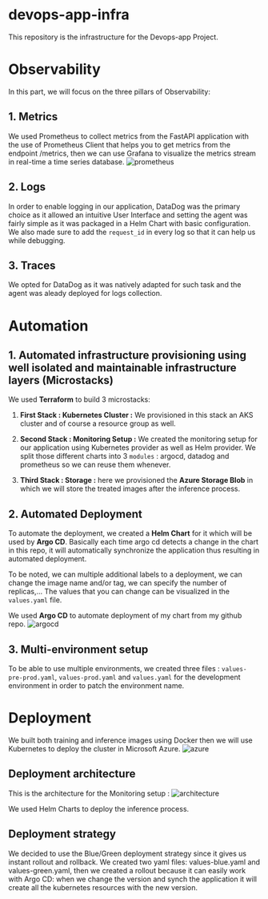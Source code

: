 # devops-app-infra
This repository is the infrastructure for the Devops-app Project.


# Observability
In this part, we will focus on the three pillars of Observability:

## 1. Metrics
We used Prometheus to collect metrics from the FastAPI application with the use of Prometheus Client that helps you to get metrics from the endpoint /metrics, then we can use Grafana to visualize the metrics stream in real-time a time series database.
![prometheus](https://user-images.githubusercontent.com/60546216/213249096-e29606f5-61cb-4d15-81ed-1f04e4b974d5.png)


## 2. Logs
In order to enable logging in our application, DataDog was the primary choice as it allowed an intuitive User Interface and setting the agent was fairly simple as it was packaged in a Helm Chart with basic configuration.
We also made sure to add the ``request_id`` in every log so that it can help us while debugging.


## 3. Traces
We opted for DataDog as it was natively adapted for such task and the agent was aleady deployed for logs collection. 

# Automation

## 1. Automated infrastructure provisioning using well isolated and maintainable infrastructure layers (Microstacks)
We used **Terraform** to build 3 microstacks:

1. **First Stack : Kubernetes Cluster :** We provisioned in this stack an AKS cluster and of course a resource group as well.

2. **Second Stack : Monitoring Setup :** We created the monitoring setup for our application using Kubernetes provider as well as Helm provider. 
We split those different charts into 3 ``modules`` : argocd, datadog and prometheus so we can reuse them whenever.

3. **Third Stack : Storage :** here we provisioned the **Azure Storage Blob** in which we will store the treated images after the inference process.


## 2. Automated Deployment

To automate the deployment, we created a **Helm Chart** for it which will be used by **Argo CD**. Basically each time argo cd detects a change in the chart in this repo, it will automatically synchronize the application thus resulting in automated deployment.

To be noted, we can multiple additional labels to a deployment, we can change the image name and/or tag, we can specify the number of replicas,... The values that you can change can be visualized in the ``values.yaml`` file.

We used **Argo CD** to automate deployment of my chart from my github repo.
![argocd](https://user-images.githubusercontent.com/60546216/213249199-8cdb980f-e496-4a1b-9a92-b04b24287ff3.png)

## 3. Multi-environment setup

To be able to use multiple environments, we created three files : ``values-pre-prod.yaml``, ``values-prod.yaml`` and ``values.yaml`` for the development environment in order to patch the environment name.


# Deployment
We built both training and inference images using Docker then we will use Kubernetes to deploy the cluster in Microsoft Azure.
![azure](https://user-images.githubusercontent.com/60546216/213249154-0519dab3-7ff8-4cfd-bdd5-699da4d4cc09.png)

## Deployment architecture

This is the architecture for the Monitoring setup :
![architecture](https://user-images.githubusercontent.com/60546216/213249064-fe08696f-0e09-456d-986d-244d9d8764f2.png)


We used Helm Charts to deploy the inference process.

## Deployment strategy
We decided to use the Blue/Green deployment strategy since it gives us instant rollout and rollback.
We created two yaml files: values-blue.yaml and values-green.yaml, then we created a rollout because it can easily work with Argo CD: when we change the version and synch the application it will create all the kubernetes resources with the new version.
